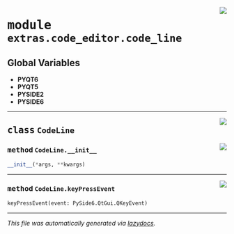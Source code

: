 <!-- markdownlint-disable -->

<a href="..\..\qtstrap\extras\code_editor\code_line.py#L0"><img align="right" style="float:right;" src="https://img.shields.io/badge/-source-cccccc?style=flat-square"></a>

# <kbd>module</kbd> `extras.code_editor.code_line`




**Global Variables**
---------------
- **PYQT6**
- **PYQT5**
- **PYSIDE2**
- **PYSIDE6**


---

<a href="..\..\qtstrap\extras\code_editor\code_line.py#L5"><img align="right" style="float:right;" src="https://img.shields.io/badge/-source-cccccc?style=flat-square"></a>

## <kbd>class</kbd> `CodeLine`




<a href="..\..\qtstrap\extras\code_editor\code_line.py#L6"><img align="right" style="float:right;" src="https://img.shields.io/badge/-source-cccccc?style=flat-square"></a>

### <kbd>method</kbd> `CodeLine.__init__`

```python
__init__(*args, **kwargs)
```








---

<a href="..\..\qtstrap\extras\code_editor\code_line.py#L13"><img align="right" style="float:right;" src="https://img.shields.io/badge/-source-cccccc?style=flat-square"></a>

### <kbd>method</kbd> `CodeLine.keyPressEvent`

```python
keyPressEvent(event: PySide6.QtGui.QKeyEvent)
```








---

_This file was automatically generated via [lazydocs](https://github.com/ml-tooling/lazydocs)._
